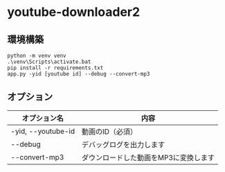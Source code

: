 # youtube-downloader2

## 環境構築
```
python -m venv venv
.\venv\Scripts\activate.bat
pip install -r requirements.txt
app.py -yid [youtube id] --debug --convert-mp3
```

## オプション
| オプション名 | 内容 |
|---|---|
| -yid, --youtube-id | 動画のID（必須） |
| --debug | デバッグログを出力します |
| --convert-mp3 | ダウンロードした動画をMP3に変換します |
